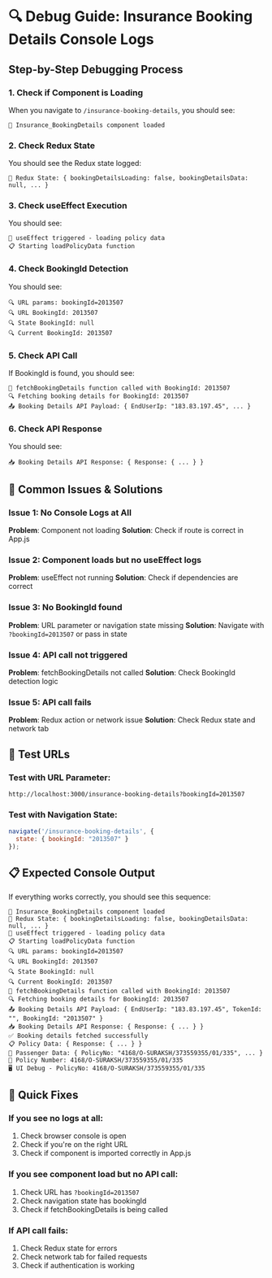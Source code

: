 # 🔍 Debug Guide: Insurance Booking Details Console Logs

## Step-by-Step Debugging Process

### 1. **Check if Component is Loading**
When you navigate to `/insurance-booking-details`, you should see:
```
🚀 Insurance_BookingDetails component loaded
```

### 2. **Check Redux State**
You should see the Redux state logged:
```
🔴 Redux State: { bookingDetailsLoading: false, bookingDetailsData: null, ... }
```

### 3. **Check useEffect Execution**
You should see:
```
🔄 useEffect triggered - loading policy data
📋 Starting loadPolicyData function
```

### 4. **Check BookingId Detection**
You should see:
```
🔍 URL params: bookingId=2013507
🔍 URL BookingId: 2013507
🔍 State BookingId: null
🔍 Current BookingId: 2013507
```

### 5. **Check API Call**
If BookingId is found, you should see:
```
🎯 fetchBookingDetails function called with BookingId: 2013507
🔍 Fetching booking details for BookingId: 2013507
📤 Booking Details API Payload: { EndUserIp: "183.83.197.45", ... }
```

### 6. **Check API Response**
You should see:
```
📥 Booking Details API Response: { Response: { ... } }
```

## 🚨 Common Issues & Solutions

### Issue 1: No Console Logs at All
**Problem**: Component not loading
**Solution**: Check if route is correct in App.js

### Issue 2: Component loads but no useEffect logs
**Problem**: useEffect not running
**Solution**: Check if dependencies are correct

### Issue 3: No BookingId found
**Problem**: URL parameter or navigation state missing
**Solution**: Navigate with `?bookingId=2013507` or pass in state

### Issue 4: API call not triggered
**Problem**: fetchBookingDetails not called
**Solution**: Check BookingId detection logic

### Issue 5: API call fails
**Problem**: Redux action or network issue
**Solution**: Check Redux state and network tab

## 🧪 Test URLs

### Test with URL Parameter:
```
http://localhost:3000/insurance-booking-details?bookingId=2013507
```

### Test with Navigation State:
```javascript
navigate('/insurance-booking-details', { 
  state: { bookingId: "2013507" } 
});
```

## 📋 Expected Console Output

If everything works correctly, you should see this sequence:

```
🚀 Insurance_BookingDetails component loaded
🔴 Redux State: { bookingDetailsLoading: false, bookingDetailsData: null, ... }
🔄 useEffect triggered - loading policy data
📋 Starting loadPolicyData function
🔍 URL params: bookingId=2013507
🔍 URL BookingId: 2013507
🔍 State BookingId: null
🔍 Current BookingId: 2013507
🎯 fetchBookingDetails function called with BookingId: 2013507
🔍 Fetching booking details for BookingId: 2013507
📤 Booking Details API Payload: { EndUserIp: "183.83.197.45", TokenId: "", BookingId: "2013507" }
📥 Booking Details API Response: { Response: { ... } }
✅ Booking details fetched successfully
📋 Policy Data: { Response: { ... } }
👤 Passenger Data: { PolicyNo: "4168/O-SURAKSH/373559355/01/335", ... }
🔢 Policy Number: 4168/O-SURAKSH/373559355/01/335
🖥️ UI Debug - PolicyNo: 4168/O-SURAKSH/373559355/01/335
```

## 🔧 Quick Fixes

### If you see no logs at all:
1. Check browser console is open
2. Check if you're on the right URL
3. Check if component is imported correctly in App.js

### If you see component load but no API call:
1. Check URL has `?bookingId=2013507`
2. Check navigation state has bookingId
3. Check if fetchBookingDetails is being called

### If API call fails:
1. Check Redux state for errors
2. Check network tab for failed requests
3. Check if authentication is working
